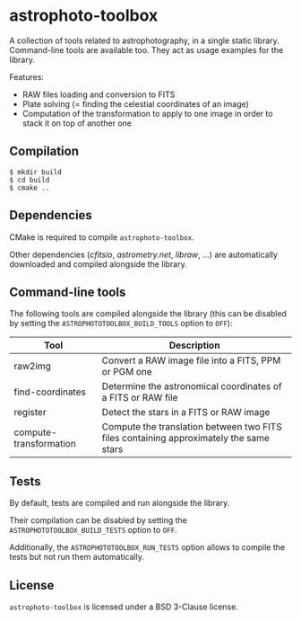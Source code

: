 # astrophoto-toolbox

A collection of tools related to astrophotography, in a single static library.
Command-line tools are available too. They act as usage examples for the library.

Features:

* RAW files loading and conversion to FITS
* Plate solving (= finding the celestial coordinates of an image)
* Computation of the transformation to apply to one image in order to stack it
  on top of another one


## Compilation

```
$ mkdir build
$ cd build
$ cmake ..
```

## Dependencies

CMake is required to compile ```astrophoto-toolbox```.

Other dependencies (*cfitsio*, *astrometry.net*, *libraw*, ...) are automatically
downloaded and compiled alongside the library.


## Command-line tools

The following tools are compiled alongside the library (this can be disabled by setting
the ```ASTROPHOTOTOOLBOX_BUILD_TOOLS``` option to ```OFF```):

| Tool                      | Description                                                                               |
| ------------------------- | ----------------------------------------------------------------------------------------- |
| raw2img                   | Convert a RAW image file into a FITS, PPM or PGM one                                      |
| find-coordinates          | Determine the astronomical coordinates of a FITS or RAW file                              |
| register                  | Detect the stars in a FITS or RAW image                                                   |
| compute-transformation    | Compute the translation between two FITS files containing approximately the same stars    |


## Tests

By default, tests are compiled and run alongside the library.

Their compilation can be disabled by setting the ```ASTROPHOTOTOOLBOX_BUILD_TESTS```
option to ```OFF```.

Additionally, the ```ASTROPHOTOTOOLBOX_RUN_TESTS``` option allows to compile the
tests but not run them automatically.


## License

```astrophoto-toolbox``` is licensed under a BSD 3-Clause license.
